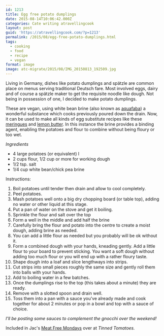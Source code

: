 ```yaml
---
id: 1213
title: Egg free potato dumplings
date: 2015-08-14T10:06:42.000Z
categories: Cate writing atravellingcook
layout: post
guid: 'https://atravellingcook.com/?p=1213'
permalink: /2015/08/egg-free-potato-dumplings.html
tags:
  - cooking
  - food
  - recipe
  - vegan
format: image
image: atc-migrate/2015/08/IMG_20150813_192509.jpg
---
```


Living in Germany, dishes like potato dumplings and spätzle are common place on menus serving traditional Deutsch fare. Most involved eggs, dairy and of course a spätzle maker to get the requisite noodle like dough. Not being in possession of one, I decided to make potato dumplings.

These are vegan, using white bean brine (also known as [aquafaba](https://aquafaba.com/)) a wonderful substance which cooks previously poured down the drain. Now, it can be used to make all kinds of egg substitute recipes like these [meringues](https://atravellingcook.com/2015/05/egg-free-meringues.html) and [lemon butter](https://atravellingcook.com/2015/05/egg-free-lemon-butter.html). In this instance the brine provides a binding agent, enabling the potatoes and flour to combine without being floury or too wet.

_Ingredients_

-   4 large potatoes (or equivalent) l
-   2 cups flour, 1/2 cup or more for working dough
-   1/2 tsp. salt
-   1/4 cup white bean/chick pea brine

Instructions:

1.  Boil potatoes until tender then drain and allow to cool completely.
2.  Peel potatoes.
3.  Mash potatoes well onto a big dry chopping board (or table top), adding no water or other liquid at this stage.
4.  Put a pan of water on the stove and get it boiling.
5.  Sprinkle the flour and salt over the top
6.  Form a well in the middle and add half the brine
7.  Carefully bring the flour and potato into the centre to create a moist dough, adding brine as needed.
8.  You can add a little flour as needed but you probably will be ok without it.
9.  Form a combined dough with your hands, kneading gently. Add a little flour to your board to prevent sticking. You want a soft dough without adding too much flour or you will end up with a rather floury taste.
10. Shape dough into a loaf and slice lengthways into strips.
11. Cut strips into small pieces roughly the same size and gently roll them into balls with your hands.
12. Add to boiling water in a few batches.
13. Once the dumplings rise to the top (this takes about a minute) they are ready.
14. Remove with a slotted spoon and drain well.
15. Toss them into a pan with a sauce you've already made and cook together for about 2 minutes or pop in a bowl and top with a sauce of choice.

_I'll be posting some sauces to complement the gnocchi over the weekend!_

Included in Jac's [Meat Free Mondays](https://www.tinnedtomatoes.com/2015/08/meat-free-mondays-7-recipes-for-week_10.html) over at _Tinned Tomatoes._
